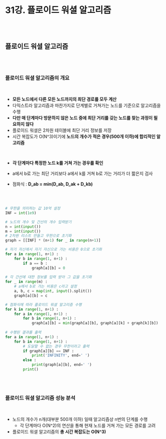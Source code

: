# 31강. 플로이드 워셜 알고리즘

<br>

<br>

## 플로이드 워셜 알고리즘

<br>

<br>

### 플로이드 워셜 알고리즘의 개요

<br>

- **모든 노드에서 다른 모든 노드까지의 최단 경로를 모두 계산**
- 다익스트라 알고리즘과 마찬가지로 단계별로 거쳐가는 노드를 기준으로 알고리즘을 수행
- **다만 매 단계마다 방문하지 않은 노드 중에 최단 거리를 갖는 노드를 찾는 과정이 필요하지 않다**
- 플로이드 워셜은 2차원 테이블에 최단 거리 정보를 저장 
- 시간 복잡도가 O(N^3)이기에 **노드의 개수가 적은 경우(500개 이하)에 합리적인 알고리즘**

<br>

- **각 단계마다 특정한 노드 k를 거쳐 가는 경우를 확인**
- a에서 b로 가는 최단 거리보다 a에서 k를 거쳐 b로 가는 거리가 더 짧은지 검사

- 점화식 : **D_ab = min(D_ab, D_ak + D_kb)**

<br>

<br>

``` python
# 무한을 의미하는 값 10억 설정
INF = int(1e9)

# 노드의 개수 및 간선의 개수 입력받기
n = int(input())
m = int(input())
# 2차원 리스트 만들고 무한으로 초기화
graph = [[INF] * (n+1) for _ in range(n+1)]

# 자기 자신에서 자기 자신으로 가는 비용은 0으로 초기화
for a in range(1, n+1) :
    for b in range(1, n+1) :
        if a == b :
            graph[a][b] = 0
            
# 각 간선에 대한 정보를 입력 받아 그 값을 초기화
for _ in range(m) :
    # a에서 b로 가는 비용은 c라고 설정
    a, b, c = map(int, input().split())
    graph[a][b] = c

# 점화식에 따라 플로이드 워셜 알고리즘 수행
for k in range(1, n+1) :
    for a in range(1, n+1) :
        for b in range(1, n+1) :
            graph[a][b] = min(graph[a][b], graph[a][k] + graph[k][b])
      
# 수행된 결과를 출력
for a in range(1, n+1) :
    for b in range(1, n+1) :
        # 도달할 수 없는 경우 무한이라고 출력
        if graph[a][b] == INF :
            print('INFINITY', end=' ')
        else :
            print(graph[a][b], end=' ')
        print()
```

<br>

<br>

### 플로이드 워셜 알고리즘 성능 분석

<br>

- 노드의 개수가 n개(대부분 500개 이하) 일때 알고리즘상 n번의 단계를 수행
  - 각 단계마다 O(N^2)의 연산을 통해 현재 노드를 거쳐 가는 모든 경로를 고려
- 플로이드 워셜 알고리즘의 **총 시간 복잡도는 O(N^3)**

<br>